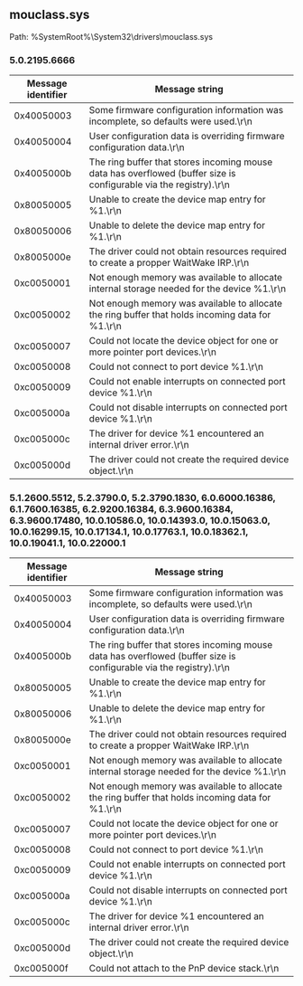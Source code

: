 ## mouclass.sys

Path: %SystemRoot%\System32\drivers\mouclass.sys

### 5.0.2195.6666

Message identifier | Message string
--- | ---
0x40050003 | Some firmware configuration information was incomplete, so defaults were used.\r\n
0x40050004 | User configuration data is overriding firmware configuration data.\r\n
0x4005000b | The ring buffer that stores incoming mouse data has overflowed (buffer size is configurable via the registry).\r\n
0x80050005 | Unable to create the device map entry for %1.\r\n
0x80050006 | Unable to delete the device map entry for %1.\r\n
0x8005000e | The driver could not obtain resources required to create a propper WaitWake IRP.\r\n
0xc0050001 | Not enough memory was available to allocate internal storage needed for the device %1.\r\n
0xc0050002 | Not enough memory was available to allocate the ring buffer that holds incoming data for %1.\r\n
0xc0050007 | Could not locate the device object for one or more pointer port devices.\r\n
0xc0050008 | Could not connect to port device %1.\r\n
0xc0050009 | Could not enable interrupts on connected port device %1.\r\n
0xc005000a | Could not disable interrupts on connected port device %1.\r\n
0xc005000c | The driver for device %1 encountered an internal driver error.\r\n
0xc005000d | The driver could not create the required device object.\r\n

### 5.1.2600.5512, 5.2.3790.0, 5.2.3790.1830, 6.0.6000.16386, 6.1.7600.16385, 6.2.9200.16384, 6.3.9600.16384, 6.3.9600.17480, 10.0.10586.0, 10.0.14393.0, 10.0.15063.0, 10.0.16299.15, 10.0.17134.1, 10.0.17763.1, 10.0.18362.1, 10.0.19041.1, 10.0.22000.1

Message identifier | Message string
--- | ---
0x40050003 | Some firmware configuration information was incomplete, so defaults were used.\r\n
0x40050004 | User configuration data is overriding firmware configuration data.\r\n
0x4005000b | The ring buffer that stores incoming mouse data has overflowed (buffer size is configurable via the registry).\r\n
0x80050005 | Unable to create the device map entry for %1.\r\n
0x80050006 | Unable to delete the device map entry for %1.\r\n
0x8005000e | The driver could not obtain resources required to create a propper WaitWake IRP.\r\n
0xc0050001 | Not enough memory was available to allocate internal storage needed for the device %1.\r\n
0xc0050002 | Not enough memory was available to allocate the ring buffer that holds incoming data for %1.\r\n
0xc0050007 | Could not locate the device object for one or more pointer port devices.\r\n
0xc0050008 | Could not connect to port device %1.\r\n
0xc0050009 | Could not enable interrupts on connected port device %1.\r\n
0xc005000a | Could not disable interrupts on connected port device %1.\r\n
0xc005000c | The driver for device %1 encountered an internal driver error.\r\n
0xc005000d | The driver could not create the required device object.\r\n
0xc005000f | Could not attach to the PnP device stack.\r\n
